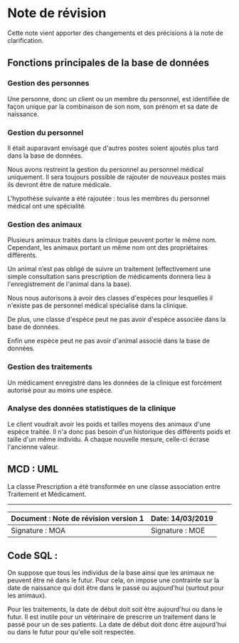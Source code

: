 Note de révision
==
Cette note vient apporter des changements et des précisions à la note de clarification.

## Fonctions principales de la base de données

### Gestion des personnes
Une personne, donc un client ou un membre du personnel, est identifiée de façon unique par la combinaison de son nom, son prénom et sa date de naissance.

### Gestion du personnel

Il était auparavant envisagé que d'autres postes soient ajoutés plus tard dans la base de données. 

Nous avons restreint la gestion du personnel au personnel médical uniquement. Il sera toujours possible de rajouter de nouveaux postes mais ils devront être de nature médicale.

L'hypothèse suivante a été rajoutée : tous les membres du personnel médical ont une spécialité.

### Gestion des animaux

Plusieurs animaux traités dans la clinique peuvent porter le même nom. Cependant, les animaux portant un même nom ont des propriétaires différents.

Un animal n’est pas obligé de suivre un traitement (effectivement une simple consultation sans prescription de médicaments donnera lieu à l'enregistrement de l'animal dans la base).

Nous nous autorisons à avoir des classes d'espèces pour lesquelles il n'existe pas de personnel médical spécialisé dans la clinique. 

De plus, une classe d'espèce peut ne pas avoir d'espèce associée dans la base de données.

Enfin une espèce peut ne pas avoir d'animal associé dans la base de données.


### Gestion des traitements
Un médicament enregistré dans les données de la clinique est forcément autorisé pour au moins une espèce.



### Analyse des données statistiques de la clinique

Le client voudrait avoir les poids et tailles moyens des animaux d'une espèce traitée. Il n'a donc pas besoin d'un historique des différents poids et taille d'un même individu. A chaque nouvelle mesure, celle-ci écrase l'ancienne valeur. 

## MCD : UML

La classe Prescription a été transformée en une classe association entre Traitement et Médicament.
_______________________________


| Document : Note de révision version 1 | Date: 14/03/2019 |
| -------------------------------------------| ---------------- |
| Signature : MOA                | Signature : MOE    |






## Code SQL : 
On suppose que tous les individus de la base ainsi que les animaux ne peuvent être né dans le futur. Pour cela, on impose une contrainte sur la date de naissance qui doit être dans le passé ou aujourd'hui (surtout pour les animaux). 

Pour les traitements, la date de début doit soit être aujourd'hui ou dans le futur. Il est inutile pour un vétérinaire de prescrire un traitement dans le passé pour un de ses patients. La date de début doit donc être aujourd'hui ou dans le futur pour qu'elle soit respectée. 
